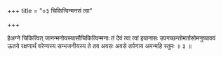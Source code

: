 +++
title = "०३ चिकित्विन्मनसं त्वा"

+++

हेअग्ने चिकित्वित् जानन्मनोयस्यासौचिकित्विन्मनाः तं देवं त्वा त्वां इयानासः उपगच्छन्तोमर्तासोमनुष्यावयं ऊतये रक्षणार्थं वरेण्यस्य सम्भजनीयस्य ते तव अवसः अवसे तर्पणाय अमन्महि स्तुमः ॥ ३ ॥